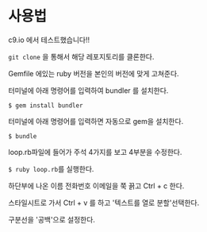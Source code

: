 사용법 
===

c9.io 에서 테스트했습니다!!  

`git clone` 을 통해서 해당 레포지토리를 클론한다.  

Gemfile 에있는 ruby 버전을 본인의 버전에 맞게 고쳐준다.   

터미널에 아래 명령어를 입력하여 bundler 를 설치한다.  

`$ gem install bundler`

터미널에 아래 명령어를 입력하면 자동으로 gem을 설치한다.  

`$ bundle`   

loop.rb파일에 들어가 주석 4가지를 보고 4부분을 수정한다.  

`$ ruby loop.rb`를 실행한다.  

하단부에 나온 이름 전화번호 이메일을 쭉 끍고 Ctrl + c 한다.   

스타일시트로 가서 Ctrl + v 를 하고 '텍스트를 열로 분할'선택한다.  

구분선을 '공백'으로 설정한다.  